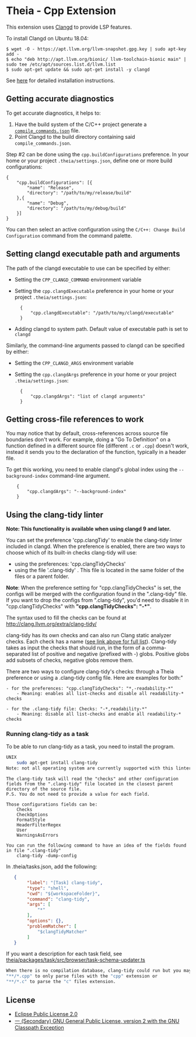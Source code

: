 # Theia - Cpp Extension

This extension uses [Clangd](https://clang.llvm.org/extra/clangd.html) to
provide LSP features.

To install Clangd on Ubuntu 18.04:

    $ wget -O - https://apt.llvm.org/llvm-snapshot.gpg.key | sudo apt-key add -
    $ echo "deb http://apt.llvm.org/bionic/ llvm-toolchain-bionic main" | sudo tee /etc/apt/sources.list.d/llvm.list
    $ sudo apt-get update && sudo apt-get install -y clangd

See [here](https://clang.llvm.org/extra/clangd.html#id4) for detailed
installation instructions.

## Getting accurate diagnostics

To get accurate diagnostics, it helps to:

1. Have the build system of the C/C++ project generate a
   [`compile_commands.json`](https://clang.llvm.org/docs/JSONCompilationDatabase.html)
   file.
2. Point Clangd to the build directory containing said `compile_commands.json`.

Step \#2 can be done using the `cpp.buildConfigurations` preference. In your
home or your project `.theia/settings.json`, define one or more build
configurations:

    {
        "cpp.buildConfigurations": [{
            "name": "Release",
            "directory": "/path/to/my/release/build"
        },{
            "name": "Debug",
            "directory": "/path/to/my/debug/build"
        }]
    }

You can then select an active configuration using the `C/C++: Change Build
Configuration` command from the command palette.

## Setting clangd executable path and arguments

The path of the clangd executable to use can be specified by either:

- Setting the `CPP_CLANGD_COMMAND` environment variable
- Setting the `cpp.clangdExecutable` preference in your home or your project
  `.theia/settings.json`:

        {
            "cpp.clangdExecutable": "/path/to/my/clangd/executable"
        }

- Adding clangd to system path. Default value of executable path is set to
  `clangd`

Similarly, the command-line arguments passed to clangd can be specified by
either:

- Setting the `CPP_CLANGD_ARGS` environment variable
- Setting the `cpp.clangdArgs` preference in your home or your project
  `.theia/settings.json`:

        {
            "cpp.clangdArgs": "list of clangd arguments"
        }

## Getting cross-file references to work

You may notice that by default, cross-references across source file boundaries
don't work.  For example, doing a "Go To Definition" on a function defined in a
different source file (different `.c` or `.cpp`) doesn't work, instead it sends
you to the declaration of the function, typically in a header file.

To get this working, you need to enable clangd's global index using the
`--background-index` command-line argument.

        {
            "cpp.clangdArgs": "--background-index"
        }

## Using the clang-tidy linter

**Note: This functionality is available when using clangd 9 and later.**

You can set the preference 'cpp.clangTidy' to enable the clang-tidy linter included in clangd. When the preference is enabled, there are two ways to choose which of its built-in checks clang-tidy will use:

- using the preferences:  'cpp.clangTidyChecks'
- using the file '.clang-tidy' . This file is located in the same folder of the files or a parent folder.

**Note**: When the preference setting for "cpp.clangTidyChecks" is set, the configs will be merged with the configuration found in the ".clang-tidy" file. If you want to drop the configs from ".clang-tidy", you'd need to disable it in "cpp.clangTidyChecks" with **"cpp.clangTidyChecks": "-*"**.

The syntax used to fill the checks can be found at http://clang.llvm.org/extra/clang-tidy/

clang-tidy has its own checks and can also run Clang static analyzer checks. Each check has a name ([see link above for full list](http://clang.llvm.org/extra/clang-tidy/)). Clang-tidy takes as input the checks that should run, in the form of a comma-separated list of positive and negative (prefixed with -) globs. Positive globs add subsets of checks, negative globs remove them.

There are two ways to configure clang-tidy's checks: through a Theia preference or using a .clang-tidy config file. Here are examples for both:"

    - for the preferences: "cpp.clangTidyChecks": "*,-readability-*"
        - Meaning: enables all list-checks and disable all readability-* checks

    - for the .clang-tidy file: Checks: "-*,readability-*"
        - Meaning: disable all list-checks and enable all readability-* checks

### Running clang-tidy as a task

To be able to run clang-tidy as a task, you need to install the program.

```bash
UNIX
    sudo apt-get install clang-tidy
Note: not all operating system are currently supported with this linter yet.
```

```
The clang-tidy task will read the "checks" and other configuration fields from the ".clang-tidy" file located in the closest parent directory of the source file.
P.S. You do not need to provide a value for each field.

Those configurations fields can be:
    Checks
    CheckOptions
    FormatStyle
    HeaderFilterRegex
    User
    WarningsAsErrors

You can run the following command to have an idea of the fields found in file ".clang-tidy"
    clang-tidy -dump-config
```

In .theia/tasks.json, add the following:

```json
   {
        "label": "[Task] clang-tidy",
        "type": "shell",
        "cwd": "${workspaceFolder}",
        "command": "clang-tidy",
        "args": [
            "*"
        ],
        "options": {},
        "problemMatcher": [
            "$clangTidyMatcher"
        ]
   }
```

If you want a description for each task field, see [theia/packages/task/src/browser/task-schema-updater.ts]( https://github.com/eclipse-theia/theia/blob/531aa3bde8dea7f022ea41beaee3aace65ce54de/packages/task/src/browser/task-schema-updater.ts#L62 )

```bash
When there is no compilation database, clang-tidy could run but you may need to be more specific which files to select. One way is to replace the "args" from the "*" to
"**/*.cpp" to only parse files with the "cpp" extension or
"**/*.c" to parse the "c" files extension.
```

## License

- [Eclipse Public License 2.0](http://www.eclipse.org/legal/epl-2.0/)
- [一 (Secondary) GNU General Public License, version 2 with the GNU Classpath Exception](https://projects.eclipse.org/license/secondary-gpl-2.0-cp)
